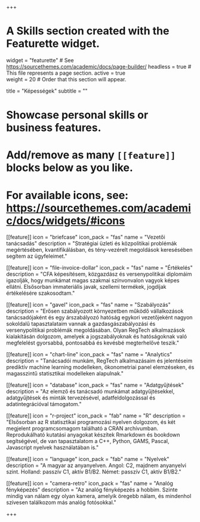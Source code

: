 +++
# A Skills section created with the Featurette widget.
widget = "featurette"  # See https://sourcethemes.com/academic/docs/page-builder/
headless = true  # This file represents a page section.
active = true  
weight = 20  # Order that this section will appear.

title = "Képességek"
subtitle = ""

# Showcase personal skills or business features.
# 
# Add/remove as many `[[feature]]` blocks below as you like.
# 
# For available icons, see: https://sourcethemes.com/academic/docs/widgets/#icons

[[feature]]
  icon = "briefcase"
  icon_pack = "fas"
  name = "Vezetői tanácsadás"
  description = "Stratégiai üzleti és közpolitikai problémák megértésében, kvantifikálásban, és tény-vezérelt megoldások keresésében segítem az ügyfeleimet."  
  
[[feature]]
  icon = "file-invoice-dollar"
  icon_pack = "fas"
  name = "Értékelés"
  description = "CFA képesítésem, közgazdász és versenypolitikai diplomáim igazolják, hogy munkámat magas szakmai színvonvalon vagyok képes ellátni. Elsősorban immateriális javak, szellemi termékek, jogdíjak értékelésére szakosodtam."

[[feature]]
  icon = "gavel"
  icon_pack = "fas"
  name = "Szabályozás"
  description = "Erősen szabályozott környezetben működő vállalkozások tanácsadójaként és egy árszabályozó hatóság egykori vezetőjeként nagyon sokoldalű tapasztalataim vannak a gazdasgászabályozási és versenypolitikai problémák megoldásában. Olyan RegTech alkalmazások kialakításán dolgozom, amelyek a jogszabályoknak és hatóságoknak való megfelelést gyorsabbá, pontosabbá és kevésbé megterhelővé teszik."

  
[[feature]]
  icon = "chart-line"
  icon_pack = "fas"
  name = "Analytics"
  description = "Tanácsadói munkám, RegTech alkalmazásaim és jelentéseim prediktív machine learning modelleken, ökonometriai panel elemzéseken, és magasszintű statisztikai modelleken alapulnak."
  

[[feature]]
  icon = "database"
  icon_pack = "fas"
  name = "Adatgyűjtések"
  description = "Az elemző és tanácsadó munkámat adatgyűjtésekkel, adatgyűjtések és minták tervezésével, adatfeldolgozással és adatintegrációval támogatom."
  
[[feature]]
  icon = "r-project"
  icon_pack = "fab"
  name = "R"
  description = "Elsősorban az R statisztikai programozási nyelven dolgozom, és két megjelent programcsomagom található a CRAN archívumban. Reprodukálható kutatási anyagokat készítek Rmarkdown és bookdown segítségével, de van tapasztalatom a C++, Python, GAMS, Pascal, Javascript nyelvek használatában is."
  
[[feature]]
  icon = "language"
  icon_pack = "fab"
  name = "Nyelvek"
  description = "A magyar az anyanyelven. Angol: C2, majdnem anyanyelvi szint.  Holland: passzív C1, aktív B1/B2. Német: passzív C1, aktív B1/B2."
 
  
[[feature]]
  icon = "camera-retro"
  icon_pack = "fas"
  name = "Analóg fényképezés"
  description = "Az analóg fényképezés a hobbim. Szinte mindig van nálam egy olyan kamera, amelyik öregebb nálam, és mindenhol szívesen találkozom más analóg fotósokkal."

+++
